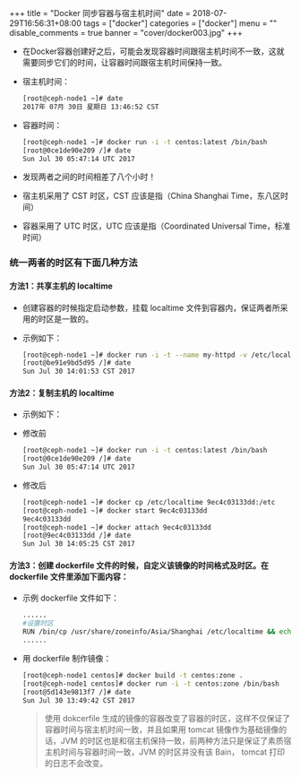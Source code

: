 +++
title = "Docker 同步容器与宿主机时间"
date = 2018-07-29T16:56:31+08:00
tags = ["docker"]
categories = ["docker"]
menu = ""
disable_comments = true
banner = "cover/docker003.jpg"
+++

- 在Docker容器创建好之后，可能会发现容器时间跟宿主机时间不一致，这就需要同步它们的时间，让容器时间跟宿主机时间保持一致。

- 宿主机时间：
  
  ```bash
  [root@ceph-node1 ~]# date
  2017年 07月 30日 星期日 13:46:52 CST
  ```
- 容器时间：
  
  ```bash
  [root@ceph-node1 ~]# docker run -i -t centos:latest /bin/bash
  [root@0ce1de90e209 /]# date
  Sun Jul 30 05:47:14 UTC 2017
  ```

- 发现两者之间的时间相差了八个小时！
- 宿主机采用了 CST 时区，CST 应该是指（China Shanghai Time，东八区时间）
- 容器采用了 UTC 时区，UTC 应该是指（Coordinated Universal Time，标准时间）

### 统一两者的时区有下面几种方法

#### 方法1：共享主机的 localtime
- 创建容器的时候指定启动参数，挂载 localtime 文件到容器内，保证两者所采用的时区是一致的。
- 示例如下：
  
  ```bash
  [root@ceph-node1 ~]# docker run -i -t --name my-httpd -v /etc/localtime:/etc/localtime:ro centos:httpd /bin/bash
  [root@be91e9bd5d95 /]# date
  Sun Jul 30 14:01:53 CST 2017
  ```

#### 方法2：复制主机的 localtime
- 示例如下：
- 修改前
  
  ```bash
  [root@ceph-node1 ~]# docker run -i -t centos:latest /bin/bash
  [root@0ce1de90e209 /]# date
  Sun Jul 30 05:47:14 UTC 2017
  ```

- 修改后
  
  ```bash
  [root@ceph-node1 ~]# docker cp /etc/localtime 9ec4c03133dd:/etc
  [root@ceph-node1 ~]# docker start 9ec4c03133dd
  9ec4c03133dd
  [root@ceph-node1 ~]# docker attach 9ec4c03133dd
  [root@9ec4c03133dd /]# date
  Sun Jul 30 14:05:25 CST 2017
  ```

#### 方法3：创建 dockerfile 文件的时候，自定义该镜像的时间格式及时区。在 dockerfile 文件里添加下面内容：
- 示例 dockerfile 文件如下：
  
  ```bash
  ......
  #设置时区
  RUN /bin/cp /usr/share/zoneinfo/Asia/Shanghai /etc/localtime && echo 'Asia/Shanghai' >/etc/timezone
  ......
  ```

- 用 dockerfile 制作镜像：

  ```bash
  [root@ceph-node1 centos]# docker build -t centos:zone .
  [root@ceph-node1 centos]# docker run -i -t centos:zone /bin/bash
  [root@5d143e9813f7 /]# date
  Sun Jul 30 13:49:42 CST 2017
  ```
  > 使用 dokcerfile 生成的镜像的容器改变了容器的时区，这样不仅保证了容器时间与宿主机时间一致，并且如果用 tomcat 镜像作为基础镜像的话，JVM 的时区也是和宿主机保持一致，前两种方法只是保证了素质宿主机时间与容器时间一致，JVM 的时区并没有该 Bain， tomcat 打印的日志不会改变。




